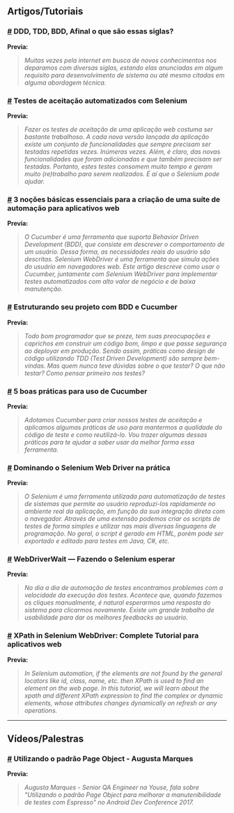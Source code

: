 ## Artigos/Tutoriais


### [#](https://www.eduardopires.net.br/2012/06/ddd-tdd-bdd/) DDD, TDD, BDD, Afinal o que são essas siglas?

**Previa:**
>*Muitas vezes pela internet em busca de novos conhecimentos nos deparamos com diversas siglas, estando elas anunciadas em algum requisito para desenvolvimento de
sistema ou até mesmo citadas em alguma abordagem técnica.*

### [#](http://www.codeatest.com/testes-aceitacao-automatizados-selenium/) Testes de aceitação automatizados com Selenium

**Previa:**
>*Fazer os testes de aceitação de uma aplicação web costuma ser bastante trabalhoso. A cada nova versão lançada da aplicação existe um conjunto de funcionalidades que sempre precisam ser testadas repetidas vezes. Inúmeras vezes. Além, é claro, das novas funcionalidades que foram adicionadas e que também precisam ser testadas. Portanto, estes testes consomem muito tempo e geram muito (re)trabalho para serem realizados. É aí que o Selenium pode ajudar.*


### [#](https://www.thoughtworks.com/pt/insights/blog/3-essential-basics-setting-automation-suite-web-apps) 3 noções básicas essenciais para a criação de uma suíte de automação para aplicativos web

**Previa:**
>*O Cucumber é uma ferramenta que suporta Behavior Driven Development (BDD), que consiste em descrever o comportamento de um usuário. 
Dessa forma, as necessidades reais do usuário são descritas. Selenium WebDriver é uma ferramenta que simula ações do usuário em navegadores web. 
Este artigo descreve como usar o Cucumber, juntamente com Selenium WebDriver para implementar testes automatizados com alto valor de negócio e de baixa manutenção.*


### [#](http://shipit.resultadosdigitais.com.br/blog/estruturando-seu-projeto-com-bdd-e-cucumber/) Estruturando seu projeto com BDD e Cucumber

**Previa:**
>*Todo bom programador que se preze, tem suas preocupações e caprichos em construir um código bom, 
limpo e que passe segurança ao deployar em produção. 
Sendo assim, práticas como design de código utilizando TDD (Test Driven Development) são sempre bem-vindas.
Mas quem nunca teve dúvidas sobre o que testar? O que não testar? Como pensar primeiro nos testes?*
### [#](http://shipit.resultadosdigitais.com.br/blog/5-boas-praticas-para-uso-de-cucumber/) 5 boas práticas para uso de Cucumber

**Previa:**
>*Adotamos Cucumber para criar nossos testes de aceitação e aplicamos algumas práticas de uso para mantermos a qualidade do 
código de teste e como reutilizá-lo. Vou trazer algumas dessas práticas para te ajudar a saber usar da melhor forma essa ferramenta.*


### [#](https://www.devmedia.com.br/dominando-o-selenium-web-driver-na-pratica/34183) Dominando o Selenium Web Driver na prática

**Previa:**
>*O Selenium é uma ferramenta utilizada para automatização de testes de sistemas que permite ao usuário reproduzi-los rapidamente 
no ambiente real da aplicação, em função da sua integração direta com o navegador. Através de uma extensão podemos criar os scripts 
de testes de forma simples e utilizar nas mais diversas linguagens de programação. No geral, o script é gerado em HTML, porém pode ser 
exportado e editado para testes em Java, C#, etc.*

### [#](https://medium.com/dev-cave/webdriverwait-fazendo-o-selenium-esperar-a093abeb747b) WebDriverWait — Fazendo o Selenium esperar

**Previa:**
>*No dia a dia de automação de testes encontramos problemas com a velocidade da execução dos testes. Acontece que, quando fazemos os cliques manualmente, 
é natural esperarmos uma resposta do sistema para clicarmos novamente. Existe um grande trabalho de usabilidade para dar os melhores feedbacks ao usuário.*


### [#](https://www.guru99.com/xpath-selenium.html) XPath in Selenium WebDriver: Complete Tutorial para aplicativos web

**Previa:**
>*In Selenium automation, if the elements are not found by the general locators like id, class, name, etc. then XPath is used to find an element on the web page.
In this tutorial, we will learn about the xpath and different XPath expression to find the complex or dynamic elements, whose attributes changes dynamically on refresh or any operations.*


_______________________________
## Vídeos/Palestras

### [#](https://www.youtube.com/watch?v=_ICN3Sq_rII) Utilizando o padrão Page Object - Augusta Marques

**Previa:**
>*Augusta Marques - Senior QA Engineer na Youse, fala sobre "Utilizando o padrão Page Object para melhorar a manutenibilidade de testes com Espresso" no Android Dev Conference 2017.*

